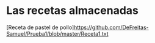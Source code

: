 # Las recetas almacenadas

[Receta de pastel de pollo]https://github.com/DeFreitas-Samuel/Prueba1/blob/master/Receta1.txt